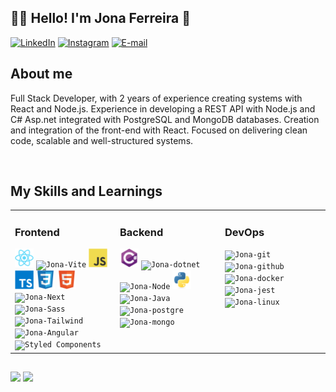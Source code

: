 
## 🧑‍💻 Hello! I'm Jona Ferreira 👋

[![LinkedIn](https://img.shields.io/badge/LinkedIn-0077B5?style=for-the-badge&logo=linkedin&logoColor=white)](http://linkedin.com/in/jonaferreira)
[![Instagram](https://img.shields.io/badge/Instagram-E4405F?style=for-the-badge&logo=instagram&logoColor=white)](http://instagram.com/jonaferreira_)
[![E-mail](https://img.shields.io/badge/Gmail-D14836?style=for-the-badge&logo=gmail&logoColor=white)](mailto:jonaferreira.dev@gmail.com)

## About me

Full Stack Developer, with 2 years of experience creating systems with React and Node.js. Experience in developing a REST API with Node.js and C# Asp.net integrated with PostgreSQL and MongoDB databases. Creation and integration of the front-end with React.  Focused on delivering clean code, scalable and well-structured systems.

<br/>

## My Skills and Learnings

<table><tr><td valign="top" width="33%">

### Frontend

<div >
  <code><img alt="Jona-React" height="30" src="https://raw.githubusercontent.com/devicons/devicon/master/icons/react/react-original.svg"></code>
  <code><img alt="Jona-Vite" height="30" src="https://cdn.jsdelivr.net/gh/devicons/devicon@latest/icons/vitejs/vitejs-original.svg"></code>
  <code><img alt="Jona-Js" height="30" src="https://raw.githubusercontent.com/devicons/devicon/master/icons/javascript/javascript-original.svg"></code>
  <code><img alt="Jona-Ts" height="30" src="https://raw.githubusercontent.com/devicons/devicon/master/icons/typescript/typescript-plain.svg"></code>
  <code><img alt="Jona-CSS" height="30" src="https://raw.githubusercontent.com/devicons/devicon/master/icons/css3/css3-original.svg"/></code>
  <code><img alt="Jona-HTML" alt="Jona-html" height="30" src="https://raw.githubusercontent.com/devicons/devicon/master/icons/html5/html5-original.svg"></code>
  <code><img alt="Jona-Next" height="30" src="https://cdn.jsdelivr.net/gh/devicons/devicon@latest/icons/nextjs/nextjs-original.svg"></code>
  <code><img alt="Jona-Sass" height="30" src="https://cdn.jsdelivr.net/gh/devicons/devicon@latest/icons/sass/sass-original.svg"></code>
  <code><img alt="Jona-Tailwind" height="30" src="https://cdn.jsdelivr.net/gh/devicons/devicon@latest/icons/tailwindcss/tailwindcss-original.svg"></code>
  <code><img alt="Jona-Angular" height="30" src="https://cdn.jsdelivr.net/gh/devicons/devicon@latest/icons/angular/angular-original.svg"></code>
  <code><img height="30" src="https://profilinator.rishav.dev/skills-assets/styled-components.png" alt="Styled Components" /> </code>
 

</div>
</td><td valign="top" width="33%">


### Backend
<div>
  <code><img  alt="Jona-Csharp" height="30"  src="https://raw.githubusercontent.com/devicons/devicon/master/icons/csharp/csharp-original.svg"></code>
  <code><img  alt="Jona-dotnet" height="30"  src="https://cdn.jsdelivr.net/gh/devicons/devicon@latest/icons/dot-net/dot-net-original-wordmark.svg"></code>
  <code><img alt="Jona-Node" height="30"  src="https://cdn.jsdelivr.net/gh/devicons/devicon@latest/icons/nodejs/nodejs-original.svg" /></code>
  <code><img alt="Jona-Python" height="30" src="https://raw.githubusercontent.com/devicons/devicon/master/icons/python/python-original.svg"/></code>
  <code><img alt="Jona-Java" height="30" src="https://cdn.jsdelivr.net/gh/devicons/devicon@latest/icons/java/java-original.svg"/></code>
  <code><img alt="Jona-postgre"  height="30" src="https://cdn.jsdelivr.net/gh/devicons/devicon@latest/icons/postgresql/postgresql-original.svg" /></code>
  <code><img alt="Jona-mongo"  height="30" src="https://cdn.jsdelivr.net/gh/devicons/devicon@latest/icons/mongodb/mongodb-original.svg" /></code>

</div>
</td><td valign="top" width="33%">


### DevOps
<div>

  <code><img alt="Jona-git"  height="30" src="https://cdn.jsdelivr.net/gh/devicons/devicon@latest/icons/git/git-original.svg" /></code>
  <code><img alt="Jona-github"  height="30" src="https://cdn.jsdelivr.net/gh/devicons/devicon@latest/icons/github/github-original.svg" /></code>
  <code><img alt="Jona-docker"  height="30" src="https://cdn.jsdelivr.net/gh/devicons/devicon@latest/icons/docker/docker-original-wordmark.svg" /></code>
  <code><img alt="Jona-jest"  height="30" src="https://cdn.jsdelivr.net/gh/devicons/devicon@latest/icons/jest/jest-plain.svg" /></code>
  <code><img alt="Jona-linux"  height="30" src="https://cdn.jsdelivr.net/gh/devicons/devicon@latest/icons/linux/linux-original.svg" /></code>


</div>

</td></tr></table>


##

<div>
    <img height="180em" src="https://github-readme-stats.vercel.app/api?username=jonaferreir4&show_icons=true&theme=dracula&include_all_commits=true&count_private=true"/>
    <img height="180em" src="https://github-readme-stats.vercel.app/api/top-langs/?username=jonaferreir4&layout=compact&langs_count=16&theme=dracula"/>
</div>

